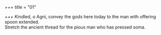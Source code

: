 +++
title = "01"

+++
Kindled, o Agni, convey the gods here today to the man with offering  spoon extended.  
Stretch the ancient thread for the pious man who has pressed soma.  